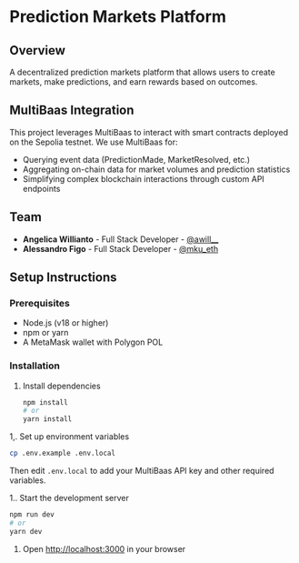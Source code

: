 # Prediction Markets Platform

## Overview

A decentralized prediction markets platform that allows users to create markets, make predictions, and earn rewards based on outcomes.

## MultiBaas Integration

This project leverages MultiBaas to interact with smart contracts deployed on the Sepolia testnet. We use MultiBaas for:

- Querying event data (PredictionMade, MarketResolved, etc.)
- Aggregating on-chain data for market volumes and prediction statistics
- Simplifying complex blockchain interactions through custom API endpoints

## Team

- **Angelica Willianto** - Full Stack Developer - [@awill\_\_](https://twitter.com/awill__)
- **Alessandro Figo** - Full Stack Developer - [@mku_eth](https://twitter.com/sarahj_eth)

## Setup Instructions

### Prerequisites

- Node.js (v18 or higher)
- npm or yarn
- A MetaMask wallet with Polygon POL

### Installation

1. Install dependencies

   ```bash
   npm install
   # or
   yarn install
   ```

1,. Set up environment variables

```bash
cp .env.example .env.local
```

Then edit `.env.local` to add your MultiBaas API key and other required variables.

1.. Start the development server

```bash
npm run dev
# or
yarn dev
```

1. Open [http://localhost:3000](http://localhost:3000) in your browser
